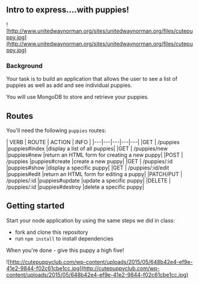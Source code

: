 ## Intro to express....with puppies!

![http://www.unitedwaynorman.org/sites/unitedwaynorman.org/files/cutepuppy.jpg](http://www.unitedwaynorman.org/sites/unitedwaynorman.org/files/cutepuppy.jpg)

### Background

Your task is to build an application that allows the user to see a list of puppies as well as add and see individual puppies.

You will use MongoDB to store and retrieve your puppies.

## Routes

You'll need the following `puppies` routes:

| VERB  | ROUTE  | ACTION  | INFO  |
|---|---|---|---|---|
|GET       | /puppies          |puppies#index    |display a list of all puppies|
|GET       | /puppies/new      |puppies#new      |return an HTML form for creating a new puppy|
|POST      | /puppies          |puppies#create   |create a new puppy|
|GET       | /puppies/:id      |puppies#show     |display a specific puppy|
|GET       | /puppies/:id/edit |puppies#edit     |return an HTML form for editing a puppy|
|PATCH/PUT | /puppies/:id      |puppies#update   |update a specific puppy|
|DELETE    | /puppies/:id      |puppies#destroy  |delete a specific puppy|

## Getting started

Start your node application by using the same steps we did in class:

- fork and clone this repository
- run `npm install` to install dependencies

When you're done - give this puppy a high five!

![http://cutepuppyclub.com/wp-content/uploads/2015/05/648b42e4-ef9e-41e2-9844-f02c61cbe1cc.jpg](http://cutepuppyclub.com/wp-content/uploads/2015/05/648b42e4-ef9e-41e2-9844-f02c61cbe1cc.jpg)
